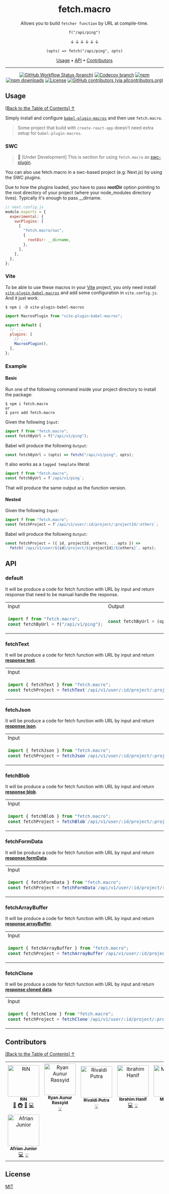 <div align="center">
<h1 id="toc">fetch.macro</h1>
<p>Allows you to build <code>fetcher function</code> by URL at compile-time.</p>

`f("/api/ping")`

↓ ↓ ↓ ↓ ↓ ↓

`(opts) => fetch("/api/ping", opts)`

<p align="center">
  <a href="#usage">Usage</a>  • 
  <a href="#api">API</a>  • 
  <a href="#contributors">Contributors</a> 
</p>

</div>

---

<div align="center">

<!-- prettier-ignore-start -->

[![GitHub Workflow Status (branch)](https://img.shields.io/github/workflow/status/r17x/fetch.macro/release/main)](https://github.com/r17x/fetch.macro/actions/workflows/release.yml?query=branch%3Amain+)
[![Codecov branch](https://img.shields.io/codecov/c/github/r17x/fetch.macro/main)](https://app.codecov.io/gh/r17x/fetch.macro)
[![npm](https://img.shields.io/npm/v/fetch.macro)](https://www.npmjs.com/package/fetch.macro/v/latest)
[![npm downloads](https://img.shields.io/npm/dw/fetch.macro)](https://www.npmjs.com/package/fetch.macro/v/latest)
[![License](https://img.shields.io/github/license/r17x/fetch.macro)](https://github.com/r17x/fetch.macro/blob/main/LICENSE)
[![GitHub contributors (via allcontributors.org)](https://img.shields.io/github/all-contributors/r17x/fetch.macro/main)](https://github.com/r17x/fetch.macro#contributors)

<!-- prettier-ignore-end -->

</div>

## Usage

[\[Back to the Table of Contents\] ↑](#toc)

Simply install and configure [`babel-plugin-macros`](https://github.com/kentcdodds/babel-plugin-macros) and then use `fetch.macro`.

> Some project that build with `create-react-app` doesn't need extra setup for `babel-plugin-macros`.

### SWC

> 🚧 [Under Development] This is section for using `fetch.macro` as [swc-plugin](https://swc.rs/).

<!-- acknowledgment https://github.com/pveyes/raw.macro#swc -->

You can also use fetch.macro in a swc-based project (e.g: Next.js) by using the SWC plugins.

Due to how the plugins loaded, you have to pass **rootDir** option pointing to the root directory of your project (where your node_modules directory lives). Typically it's enough to pass \_\_dirname.

```javascript
// next.config.js
module.exports = {
  experimental: {
    swcPlugins: [
      [
        "fetch.macro/swc",
        {
          rootDir: __dirname,
        },
      ],
    ],
  },
};
```

### Vite

To be able to use these macros in your [Vite](https://vitejs.dev/) project, you only need install [`vite-plugin-babel-macros`](https://github.com/itsMapleLeaf/vite-plugin-babel-macros) and add some configuration in `vite.config.js`. And it just work.

    $ npm i -D vite-plugin-babel-macros

```js
import MacrosPlugin from "vite-plugin-babel-macros";

export default {
  // ...
  plugins: [
    // ...
    MacrosPlugin(),
  ],
};
```

### Example

#### Basic

Run one of the following command inside your project directory to install the package:

    $ npm i fetch.macro
    or
    $ yarn add fetch.macro

Given the following `Input`:

```javascript
import f from "fetch.macro";
const fetchByUrl = f("/api/v1/ping");
```

Babel will produce the following `Output`:

```javascript
const fetchByUrl = (opts) => fetch("/api/v1/ping", opts);
```

It also works as a `tagged template` literal:

```javascript
import f from "fetch.macro";
const fetchByUrl = f`/api/v1/ping`;
```

That will produce the same output as the function version.

#### Nested

Given the following `Input`:

```javascript
import f from "fetch.macro";
const fetchProject = f`/api/v1/user/:id/project/:projectId/:others`;
```

Babel will produce the following `Output`:

```javascript
const fetchProject = ({ id, projectId, others, ...opts }) =>
  fetch(`/api/v1/user/${id}/project/${projectId}/${others}`, opts);
```

## API

### default

It will be produce a code for fetch function with URL by input and return response that need to be manual handle the response.

<table>
<tr>
<td>Input</td>
<td>Output</td>
</tr>
<tr>
<td>

```javascript
import f from "fetch.macro";
const fetchByUrl = f("/api/v1/ping");
```

</td>

<td>

```javascript
const fetchByUrl = (opts) => fetch("/api/v1/ping", opts);
```

</td>
</tr>
</table>

### fetchText

It will be produce a code for fetch function with URL by input and return [**response text**](https://webidl.spec.whatwg.org/#idl-USVString).

<table>
<tr>
<td>Input</td>
<td>Output</td>
</tr>
<tr>
<td>

```javascript
import { fetchText } from "fetch.macro";
const fetchProject = fetchText`/api/v1/user/:id/project/:projectId/:others`;
```

</td>

<td>

```javascript
const fetchProject = ({ id, projectId, others, ...opts }) =>
  fetch(`/api/v1/user/${id}/project/${projectId}/${others}`, opts).then((r) => r.text());
```

</td>
</tr>
</table>

### fetchJson

It will be produce a code for fetch function with URL by input and return [**response json**](https://fetch.spec.whatwg.org/#dom-body-json).

<table>
<tr>
<td>Input</td>
<td>Output</td>
</tr>
<tr>
<td>

```javascript
import { fetchJson } from "fetch.macro";
const fetchProject = fetchJson`/api/v1/user/:id/project/:projectId/:others`;
```

</td>

<td>

```javascript
const fetchProject = ({ id, projectId, others, ...opts }) =>
  fetch(`/api/v1/user/${id}/project/${projectId}/${others}`, opts).then((r) => r.json());
```

</td>
</tr>
</table>

### fetchBlob

It will be produce a code for fetch function with URL by input and return [**response blob**](https://fetch.spec.whatwg.org/#dom-body-blob).

<table>
<tr>
<td>Input</td>
<td>Output</td>
</tr>
<tr>
<td>

```javascript
import { fetchBlob } from "fetch.macro";
const fetchProject = fetchBlob`/api/v1/user/:id/project/:projectId/:others`;
```

</td>

<td>

```javascript
const fetchProject = ({ id, projectId, others, ...opts }) =>
  fetch(`/api/v1/user/${id}/project/${projectId}/${others}`, opts).then((r) => r.blob());
```

</td>
</tr>
</table>

### fetchFormData

It will be produce a code for fetch function with URL by input and return [**response formData**](https://fetch.spec.whatwg.org/#dom-body-formdata).

<table>
<tr>
<td>Input</td>
<td>Output</td>
</tr>
<tr>
<td>

```javascript
import { fetchFormData } from "fetch.macro";
const fetchProject = fetchFormData`/api/v1/user/:id/project/:projectId/:others`;
```

</td>

<td>

```javascript
const fetchProject = ({ id, projectId, others, ...opts }) =>
  fetch(`/api/v1/user/${id}/project/${projectId}/${others}`, opts).then((r) => r.formData());
```

</td>
</tr>
</table>

### fetchArrayBuffer

It will be produce a code for fetch function with URL by input and return [**response arrayBuffer**](https://fetch.spec.whatwg.org/#dom-body-arraybuffer).

<table>
<tr>
<td>Input</td>
<td>Output</td>
</tr>
<tr>
<td>

```javascript
import { fetchArrayBuffer } from "fetch.macro";
const fetchProject = fetchArrayBuffer`/api/v1/user/:id/project/:projectId/:others`;
```

</td>

<td>

```javascript
const fetchProject = ({ id, projectId, others, ...opts }) =>
  fetch(`/api/v1/user/${id}/project/${projectId}/${others}`, opts).then((r) => r.arrayBuffer());
```

</td>
</tr>
</table>

### fetchClone

It will be produce a code for fetch function with URL by input and return [**response cloned data**](https://developer.mozilla.org/en-US/docs/Web/API/Response/clone).

<table>
<tr>
<td>Input</td>
<td>Output</td>
</tr>
<tr>
<td>

```javascript
import { fetchClone } from "fetch.macro";
const fetchProject = fetchClone`/api/v1/user/:id/project/:projectId/:others`;
```

</td>

<td>

```javascript
const fetchProject = ({ id, projectId, others, ...opts }) =>
  fetch(`/api/v1/user/${id}/project/${projectId}/${others}`, opts).then((r) => r.clone());
```

</td>
</tr>
</table>

## Contributors

[\[Back to the Table of Contents\] ↑](#toc)

<!-- ALL-CONTRIBUTORS-LIST:START - Do not remove or modify this section -->
<!-- prettier-ignore-start -->
<!-- markdownlint-disable -->
<table>
  <tbody>
    <tr>
      <td align="center"><a href="https://rin.rocks"><img src="https://avatars.githubusercontent.com/u/16365952?v=4?s=100" width="100px;" alt="RiN"/><br /><sub><b>RiN</b></sub></a><br /><a href="#ideas-r17x" title="Ideas, Planning, & Feedback">🤔</a> <a href="#infra-r17x" title="Infrastructure (Hosting, Build-Tools, etc)">🚇</a> <a href="#tool-r17x" title="Tools">🔧</a> <a href="https://github.com/r17x/fetch.macro/commits?author=r17x" title="Code">💻</a></td>
      <td align="center"><a href="https://blog.nyan.my.id"><img src="https://avatars.githubusercontent.com/u/24630806?v=4?s=100" width="100px;" alt="Ryan Aunur Rassyid"/><br /><sub><b>Ryan Aunur Rassyid</b></sub></a><br /><a href="#example-nyancodeid" title="Examples">💡</a></td>
      <td align="center"><a href="https://vadhe.dev/"><img src="https://avatars.githubusercontent.com/u/36479850?v=4?s=100" width="100px;" alt="Rivaldi Putra"/><br /><sub><b>Rivaldi Putra</b></sub></a><br /><a href="#example-vadhe" title="Examples">💡</a></td>
      <td align="center"><a href="https://liostech.id"><img src="https://avatars.githubusercontent.com/u/30402431?v=4?s=100" width="100px;" alt="Ibrahim Hanif"/><br /><sub><b>Ibrahim Hanif</b></sub></a><br /><a href="https://github.com/r17x/fetch.macro/commits?author=ibrahim4529" title="Code">💻</a> <a href="#example-ibrahim4529" title="Examples">💡</a></td>
      <td align="center"><a href="https://lazycatlabs.com"><img src="https://avatars.githubusercontent.com/u/1531684?v=4?s=100" width="100px;" alt="Mudassir"/><br /><sub><b>Mudassir</b></sub></a><br /><a href="https://github.com/r17x/fetch.macro/commits?author=Lzyct" title="Code">💻</a> <a href="#example-Lzyct" title="Examples">💡</a></td>
      <td align="center"><a href="http://mupinnn.github.io"><img src="https://avatars.githubusercontent.com/u/46535277?v=4?s=100" width="100px;" alt="Ahmad Muwaffaq"/><br /><sub><b>Ahmad Muwaffaq</b></sub></a><br /><a href="https://github.com/r17x/fetch.macro/commits?author=mupinnn" title="Code">💻</a> <a href="#example-mupinnn" title="Examples">💡</a></td>
      <td align="center"><a href="http://abdmmar.com"><img src="https://avatars.githubusercontent.com/u/50788123?v=4?s=100" width="100px;" alt="Abdullah Ammar"/><br /><sub><b>Abdullah Ammar</b></sub></a><br /><a href="https://github.com/r17x/fetch.macro/commits?author=abdmmar" title="Code">💻</a> <a href="#example-abdmmar" title="Examples">💡</a></td>
    </tr>
    <tr>
      <td align="center"><a href="https://afrianjunior.github.io"><img src="https://avatars.githubusercontent.com/u/13098072?v=4?s=100" width="100px;" alt="Afrian Junior"/><br /><sub><b>Afrian Junior</b></sub></a><br /><a href="https://github.com/r17x/fetch.macro/commits?author=afrianjunior" title="Code">💻</a> <a href="#example-afrianjunior" title="Examples">💡</a></td>
    </tr>
  </tbody>
</table>

<!-- markdownlint-restore -->
<!-- prettier-ignore-end -->

<!-- ALL-CONTRIBUTORS-LIST:END -->

## License

[MIT](./LICENSE)
